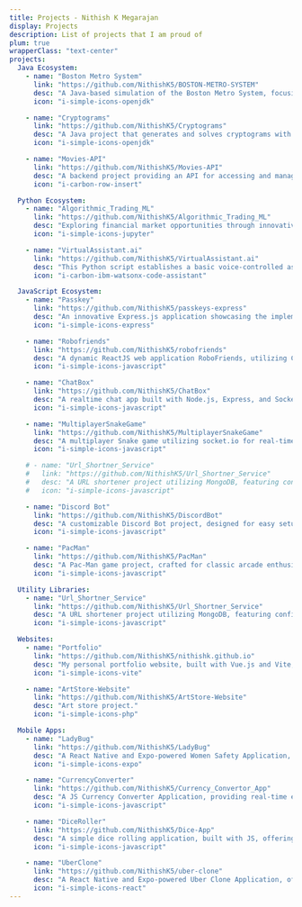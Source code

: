 ```yaml
---
title: Projects - Nithish K Megarajan
display: Projects
description: List of projects that I am proud of
plum: true
wrapperClass: "text-center"
projects:
  Java Ecosystem:
    - name: "Boston Metro System"
      link: "https://github.com/NithishK5/BOSTON-METRO-SYSTEM"
      desc: "A Java-based simulation of the Boston Metro System, focusing on its functionalities, routes, and behavior, developed collaboratively."
      icon: "i-simple-icons-openjdk"

    - name: "Cryptograms"
      link: "https://github.com/NithishK5/Cryptograms"
      desc: "A Java project that generates and solves cryptograms with phrases, designed for collaborative learning in cryptography for educational purposes."
      icon: "i-simple-icons-openjdk"

    - name: "Movies-API"
      link: "https://github.com/NithishK5/Movies-API"
      desc: "A backend project providing an API for accessing and managing a vast database of movies, built using Java and designed for seamless integration into web and mobile applications."
      icon: "i-carbon-row-insert"

  Python Ecosystem:
    - name: "Algorithmic_Trading_ML"
      link: "https://github.com/NithishK5/Algorithmic_Trading_ML"
      desc: "Exploring financial market opportunities through innovative machine learning-driven algorithmic trading strategies, from unsupervised asset clustering and sentiment analysis to advanced volatility forecasting."
      icon: "i-simple-icons-jupyter"

    - name: "VirtualAssistant.ai"
      link: "https://github.com/NithishK5/VirtualAssistant.ai"
      desc: "This Python script establishes a basic voice-controlled assistant named Mia. Utilizing speech recognition, it processes voice commands to perform tasks like playing music on YouTube or informing about the current time."
      icon: "i-carbon-ibm-watsonx-code-assistant"

  JavaScript Ecosystem:
    - name: "Passkey"
      link: "https://github.com/NithishK5/passkeys-express"
      desc: "An innovative Express.js application showcasing the implementation of Web Authentication API (Webauthn) with Passkeys for secure, passwordless authentication in a Dockerized environment."
      icon: "i-simple-icons-express"

    - name: "Robofriends"
      link: "https://github.com/NithishK5/robofriends"
      desc: "A dynamic ReactJS web application RoboFriends, utilizing Create React App for streamlined development, testing, and deployment, within the modern JavaScript ecosystem."
      icon: "i-simple-icons-javascript"

    - name: "ChatBox"
      link: "https://github.com/NithishK5/ChatBox"
      desc: "A realtime chat app built with Node.js, Express, and Socket.io, featuring a simple Vanilla JS frontend."
      icon: "i-simple-icons-javascript"

    - name: "MultiplayerSnakeGame"
      link: "https://github.com/NithishK5/MultiplayerSnakeGame"
      desc: "A multiplayer Snake game utilizing socket.io for real-time, interactive gameplay across multiple players."
      icon: "i-simple-icons-javascript"

    # - name: "Url_Shortner_Service"
    #   link: "https://github.com/NithishK5/Url_Shortner_Service"
    #   desc: "A URL shortener project utilizing MongoDB, featuring configurable settings in default.json for development and production.json for production environments."
    #   icon: "i-simple-icons-javascript"

    - name: "Discord Bot"
      link: "https://github.com/NithishK5/DiscordBot"
      desc: "A customizable Discord Bot project, designed for easy setup and deployment. Install dependencies, then launch with npm start or npm run dev. Integrate the bot into your Discord server using a unique client ID and explore its capabilities through the comprehensive Discord.js documentation."
      icon: "i-simple-icons-javascript"

    - name: "PacMan"
      link: "https://github.com/NithishK5/PacMan"
      desc: "A Pac-Man game project, crafted for classic arcade enthusiasts. Install dependencies to dive into the nostalgic chase, navigating mazes and evading ghosts in this timeless pursuit."
      icon: "i-simple-icons-javascript"

  Utility Libraries:
    - name: "Url_Shortner_Service"
      link: "https://github.com/NithishK5/Url_Shortner_Service"
      desc: "A URL shortener project utilizing MongoDB, featuring configurable settings in default.json for development and production.json for production environments."
      icon: "i-simple-icons-javascript"

  Websites:
    - name: "Portfolio"
      link: "https://github.com/NithishK5/nithishk.github.io"
      desc: "My personal portfolio website, built with Vue.js and Vite, featuring a clean, responsive design and a variety of projects."
      icon: "i-simple-icons-vite"

    - name: "ArtStore-Website"
      link: "https://github.com/NithishK5/ArtStore-Website"
      desc: "Art store project."
      icon: "i-simple-icons-php"

  Mobile Apps:
    - name: "LadyBug"
      link: "https://github.com/NithishK5/LadyBug"
      desc: "A React Native and Expo-powered Women Safety Application, offering real-time crime data to safeguard and empower women, promoting confidence and security in their daily lives."
      icon: "i-simple-icons-expo"

    - name: "CurrencyConverter"
      link: "https://github.com/NithishK5/Currency_Convertor_App"
      desc: "A JS Currency Converter Application, providing real-time exchange rates and currency conversion for seamless international transactions."
      icon: "i-simple-icons-javascript"

    - name: "DiceRoller"
      link: "https://github.com/NithishK5/Dice-App"
      desc: "A simple dice rolling application, built with JS, offering a fun and interactive way to roll dice for games and activities."
      icon: "i-simple-icons-javascript"

    - name: "UberClone"
      link: "https://github.com/NithishK5/uber-clone"
      desc: "A React Native and Expo-powered Uber Clone Application, offering a seamless, user-friendly experience for ride-sharing and transportation services."
      icon: "i-simple-icons-react"
---
```


<!-- @layout-full-width -->

<ListProjects :projects="frontmatter.projects" />

